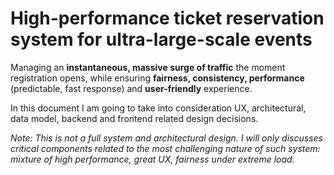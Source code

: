 # High-performance ticket reservation system for ultra-large-scale events

Managing an **instantaneous, massive surge of traffic** the moment registration opens, while ensuring **fairness, consistency, performance** (predictable, fast response) and **user-friendly** experience.

In this document I am going to take into consideration UX, architectural, data model, backend and frontend related design decisions.

*Note: This is not a full system and architectural design. I will only discusses critical components related to the most challenging nature of such system: mixture of high performance, great UX, fairness under extreme load.*
